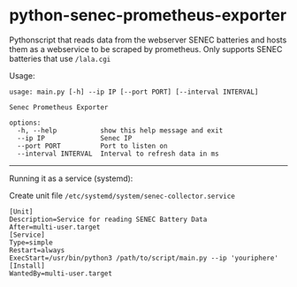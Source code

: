 # python-senec-prometheus-exporter

Pythonscript that reads data from the webserver SENEC batteries and hosts them as a webservice to be scraped by prometheus.
Only supports SENEC batteries that use ```/lala.cgi``` 

Usage:
```
usage: main.py [-h] --ip IP [--port PORT] [--interval INTERVAL]

Senec Prometheus Exporter

options:
  -h, --help           show this help message and exit
  --ip IP              Senec IP
  --port PORT          Port to listen on
  --interval INTERVAL  Interval to refresh data in ms
```
---

Running it as a service (systemd):

Create unit file ```/etc/systemd/system/senec-collector.service```
```
[Unit]
Description=Service for reading SENEC Battery Data
After=multi-user.target
[Service]
Type=simple
Restart=always
ExecStart=/usr/bin/python3 /path/to/script/main.py --ip 'youriphere'
[Install]
WantedBy=multi-user.target
```
